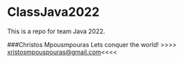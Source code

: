 # ClassJava2022
 This is a repo for team Java 2022.

 ###Christos Mpousmpouras
        Lets conquer the world!
       >>>> xristosmpouspouras@gmail.com<<<<
